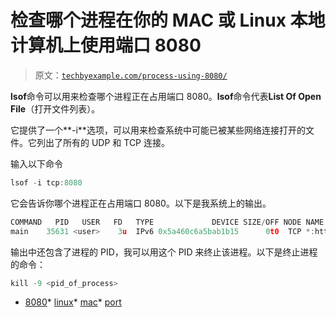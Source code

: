 # 检查哪个进程在你的 MAC 或 Linux 本地计算机上使用端口 8080

> 原文：[`techbyexample.com/process-using-8080/`](https://techbyexample.com/process-using-8080/)

**lsof**命令可以用来检查哪个进程正在占用端口 8080。**lsof**命令代表**List Of Open File**（打开文件列表）。

它提供了一个**-i**选项，可以用来检查系统中可能已被某些网络连接打开的文件。它列出了所有的 UDP 和 TCP 连接。

输入以下命令

```go
lsof -i tcp:8080
```

它会告诉你哪个进程正在占用端口 8080。以下是我系统上的输出。

```go
COMMAND   PID   USER   FD   TYPE             DEVICE SIZE/OFF NODE NAME
main    35631 <user>    3u  IPv6 0x5a460c6a5bab1b15      0t0  TCP *:http-alt (LISTEN)
```

输出中还包含了进程的 PID，我可以用这个 PID 来终止该进程。以下是终止进程的命令：

```go
kill -9 <pid_of_process>
```

+   [8080](https://techbyexample.com/tag/8080/)*   [linux](https://techbyexample.com/tag/linux/)*   [mac](https://techbyexample.com/tag/mac/)*   [port](https://techbyexample.com/tag/port/)
